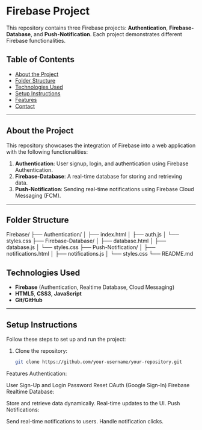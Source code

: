 # Firebase Project

This repository contains three Firebase projects: **Authentication**, **Firebase-Database**, and **Push-Notification**. Each project demonstrates different Firebase functionalities.

## Table of Contents
- [About the Project](#about-the-project)
- [Folder Structure](#folder-structure)
- [Technologies Used](#technologies-used)
- [Setup Instructions](#setup-instructions)
- [Features](#features)
- [Contact](#contact)

---

## About the Project
This repository showcases the integration of Firebase into a web application with the following functionalities:
1. **Authentication**: User signup, login, and authentication using Firebase Authentication.
2. **Firebase-Database**: A real-time database for storing and retrieving data.
3. **Push-Notification**: Sending real-time notifications using Firebase Cloud Messaging (FCM).

---

## Folder Structure
Firebase/ ├── Authentication/ │ ├── index.html │ ├── auth.js │ └── styles.css ├── Firebase-Database/ │ ├── database.html │ ├── database.js │ └── styles.css ├── Push-Notification/ │ ├── notifications.html │ ├── notifications.js │ └── styles.css └── README.md

## Technologies Used
- **Firebase** (Authentication, Realtime Database, Cloud Messaging)
- **HTML5**, **CSS3**, **JavaScript**
- **Git/GitHub**

---

## Setup Instructions
Follow these steps to set up and run the project:

1. Clone the repository:
   ```bash
   git clone https://github.com/your-username/your-repository.git


Features
Authentication:

User Sign-Up and Login
Password Reset
OAuth (Google Sign-In)
Firebase Realtime Database:

Store and retrieve data dynamically.
Real-time updates to the UI.
Push Notifications:

Send real-time notifications to users.
Handle notification clicks.
